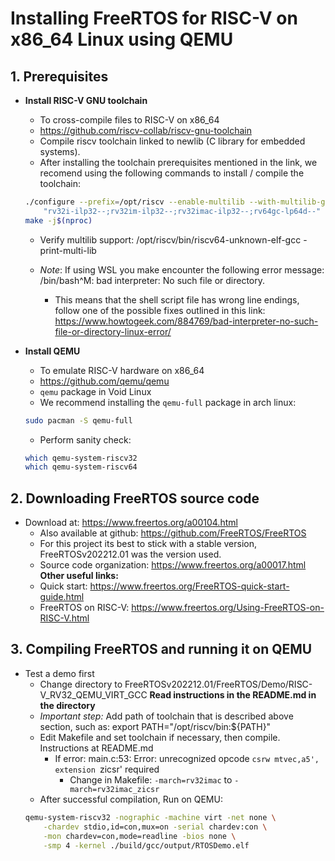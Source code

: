 # Installing FreeRTOS for RISC-V on x86_64 Linux using QEMU

## 1. Prerequisites

* **Install RISC-V GNU toolchain**
    * To cross-compile files to RISC-V on x86_64
    * https://github.com/riscv-collab/riscv-gnu-toolchain
    * Compile riscv toolchain linked to newlib (C library for embedded systems).
    * After installing the toolchain prerequisites mentioned in the link, we recomend using the following commands to install / compile the toolchain:
    ```sh
    ./configure --prefix=/opt/riscv --enable-multilib --with-multilib-generator=\
        "rv32i-ilp32--;rv32im-ilp32--;rv32imac-ilp32--;rv64gc-lp64d--" --with-cmodel=medany
    make -j$(nproc)
    ```
    * Verify multilib support: /opt/riscv/bin/riscv64-unknown-elf-gcc -print-multi-lib
    * *Note*: If using WSL you make encounter the following error message: /bin/bash^M: bad interpreter: No such file or directory.
    
         * This means that the shell script file has wrong line endings, follow one of the possible fixes outlined in this link: https://www.howtogeek.com/884769/bad-interpreter-no-such-file-or-directory-linux-error/  

* **Install QEMU**
    * To emulate RISC-V hardware on x86_64
    * https://github.com/qemu/qemu
    * `qemu` package in Void Linux
    * We recommend installing the `qemu-full` package in arch linux:
    ```sh
    sudo pacman -S qemu-full
    ```
    * Perform sanity check: 
    ```sh
    which qemu-system-riscv32
    which qemu-system-riscv64
    ```

## 2. Downloading FreeRTOS source code

* Download at: https://www.freertos.org/a00104.html
    * Also available at github: https://github.com/FreeRTOS/FreeRTOS
    * For this project its best to stick with a stable version,
      FreeRTOSv202212.01 was the version used.
    * Source code organization: https://www.freertos.org/a00017.html
    **Other useful links:** 
    * Quick start: https://www.freertos.org/FreeRTOS-quick-start-guide.html
    * FreeRTOS on RISC-V: https://www.freertos.org/Using-FreeRTOS-on-RISC-V.html


## 3. Compiling FreeRTOS and running it on QEMU

* Test a demo first
    * Change directory to FreeRTOSv202212.01/FreeRTOS/Demo/RISC-V_RV32_QEMU_VIRT_GCC
    **Read instructions in the README.md in the directory**
    * *Important step:* Add path of toolchain that is described above section, such as: export PATH="/opt/riscv/bin:${PATH}"
    * Edit Makefile and set toolchain if necessary, then compile. Instructions at README.md
        * If error: main.c:53: Error: unrecognized opcode `csrw mtvec,a5', extension `zicsr' required
            * Change in Makefile: `-march=rv32imac` to `-march=rv32imac_zicsr`
    * After successful compilation, Run on QEMU:
    ```sh
    qemu-system-riscv32 -nographic -machine virt -net none \
        -chardev stdio,id=con,mux=on -serial chardev:con \
        -mon chardev=con,mode=readline -bios none \
        -smp 4 -kernel ./build/gcc/output/RTOSDemo.elf
    ```
